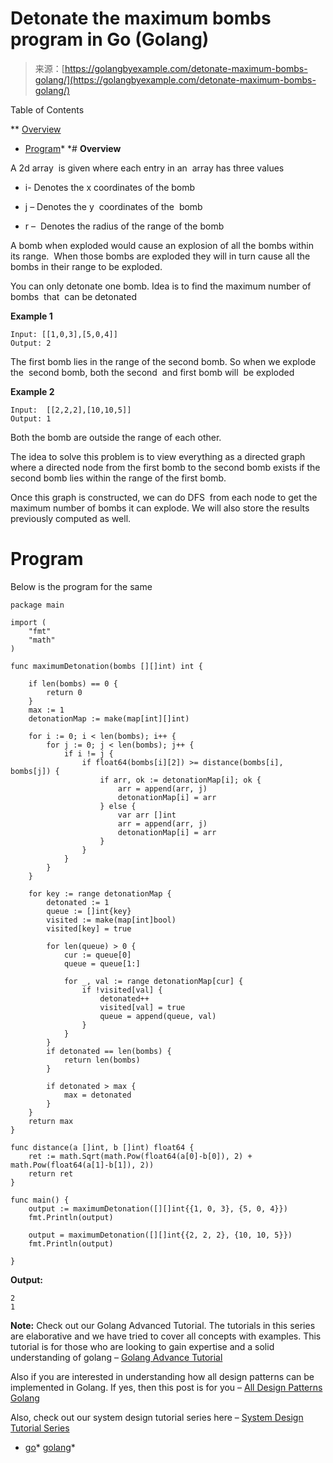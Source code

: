 <!--yml
category: 未分类
date: 2024-10-13 06:50:42
-->

# Detonate the maximum bombs program in Go (Golang)

> 来源：[https://golangbyexample.com/detonate-maximum-bombs-golang/](https://golangbyexample.com/detonate-maximum-bombs-golang/)

Table of Contents

 **   [Overview](#Overview "Overview")
*   [Program](#Program "Program")*  *# **Overview**

A 2d array  is given where each entry in an  array has three values

*   i- Denotes the x coordinates of the bomb

*   j – Denotes the y  coordinates of the  bomb

*   r –  Denotes the radius of the range of the bomb

A bomb when exploded would cause an explosion of all the bombs within its range.  When those bombs are exploded they will in turn cause all the bombs in their range to be exploded.

You can only detonate one bomb. Idea is to find the maximum number of bombs  that  can be detonated

**Example 1**

```
Input: [[1,0,3],[5,0,4]]
Output: 2
```

The first bomb lies in the range of the second bomb. So when we explode the  second bomb, both the second  and first bomb will  be exploded

**Example 2**

```
Input:  [[2,2,2],[10,10,5]]
Output: 1
```

Both the bomb are outside the range of each other. 

The idea to solve this problem is to view everything as a directed graph where a directed node from the first bomb to the second bomb exists if the second bomb lies within the range of the first bomb.

Once this graph is constructed, we can do DFS  from each node to get the maximum number of bombs it can explode. We will also store the results previously computed as well.

# **Program**

Below is the program for the same

```
package main

import (
	"fmt"
	"math"
)

func maximumDetonation(bombs [][]int) int {

	if len(bombs) == 0 {
		return 0
	}
	max := 1
	detonationMap := make(map[int][]int)

	for i := 0; i < len(bombs); i++ {
		for j := 0; j < len(bombs); j++ {
			if i != j {
				if float64(bombs[i][2]) >= distance(bombs[i], bombs[j]) {
					if arr, ok := detonationMap[i]; ok {
						arr = append(arr, j)
						detonationMap[i] = arr
					} else {
						var arr []int
						arr = append(arr, j)
						detonationMap[i] = arr
					}
				}
			}
		}
	}

	for key := range detonationMap {
		detonated := 1
		queue := []int{key}
		visited := make(map[int]bool)
		visited[key] = true

		for len(queue) > 0 {
			cur := queue[0]
			queue = queue[1:]

			for _, val := range detonationMap[cur] {
				if !visited[val] {
					detonated++
					visited[val] = true
					queue = append(queue, val)
				}
			}
		}
		if detonated == len(bombs) {
			return len(bombs)
		}

		if detonated > max {
			max = detonated
		}
	}
	return max
}

func distance(a []int, b []int) float64 {
	ret := math.Sqrt(math.Pow(float64(a[0]-b[0]), 2) + math.Pow(float64(a[1]-b[1]), 2))
	return ret
}

func main() {
	output := maximumDetonation([][]int{{1, 0, 3}, {5, 0, 4}})
	fmt.Println(output)

	output = maximumDetonation([][]int{{2, 2, 2}, {10, 10, 5}})
	fmt.Println(output)

}
```

**Output:**

```
2
1
```

**Note:** Check out our Golang Advanced Tutorial. The tutorials in this series are elaborative and we have tried to cover all concepts with examples. This tutorial is for those who are looking to gain expertise and a solid understanding of golang – [Golang Advance Tutorial](https://golangbyexample.com/golang-comprehensive-tutorial/)

Also if you are interested in understanding how all design patterns can be implemented in Golang. If yes, then this post is for you – [All Design Patterns Golang](https://golangbyexample.com/all-design-patterns-golang/)

Also, check out our system design tutorial series here – [System Design Tutorial Series](https://techbyexample.com/system-design-questions/)

*   [go](https://golangbyexample.com/tag/go/)*   [golang](https://golangbyexample.com/tag/golang/)*